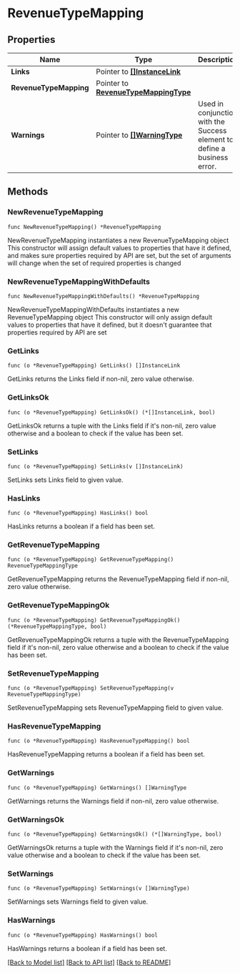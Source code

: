 # RevenueTypeMapping

## Properties

Name | Type | Description | Notes
------------ | ------------- | ------------- | -------------
**Links** | Pointer to [**[]InstanceLink**](InstanceLink.md) |  | [optional] 
**RevenueTypeMapping** | Pointer to [**RevenueTypeMappingType**](RevenueTypeMappingType.md) |  | [optional] 
**Warnings** | Pointer to [**[]WarningType**](WarningType.md) | Used in conjunction with the Success element to define a business error. | [optional] 

## Methods

### NewRevenueTypeMapping

`func NewRevenueTypeMapping() *RevenueTypeMapping`

NewRevenueTypeMapping instantiates a new RevenueTypeMapping object
This constructor will assign default values to properties that have it defined,
and makes sure properties required by API are set, but the set of arguments
will change when the set of required properties is changed

### NewRevenueTypeMappingWithDefaults

`func NewRevenueTypeMappingWithDefaults() *RevenueTypeMapping`

NewRevenueTypeMappingWithDefaults instantiates a new RevenueTypeMapping object
This constructor will only assign default values to properties that have it defined,
but it doesn't guarantee that properties required by API are set

### GetLinks

`func (o *RevenueTypeMapping) GetLinks() []InstanceLink`

GetLinks returns the Links field if non-nil, zero value otherwise.

### GetLinksOk

`func (o *RevenueTypeMapping) GetLinksOk() (*[]InstanceLink, bool)`

GetLinksOk returns a tuple with the Links field if it's non-nil, zero value otherwise
and a boolean to check if the value has been set.

### SetLinks

`func (o *RevenueTypeMapping) SetLinks(v []InstanceLink)`

SetLinks sets Links field to given value.

### HasLinks

`func (o *RevenueTypeMapping) HasLinks() bool`

HasLinks returns a boolean if a field has been set.

### GetRevenueTypeMapping

`func (o *RevenueTypeMapping) GetRevenueTypeMapping() RevenueTypeMappingType`

GetRevenueTypeMapping returns the RevenueTypeMapping field if non-nil, zero value otherwise.

### GetRevenueTypeMappingOk

`func (o *RevenueTypeMapping) GetRevenueTypeMappingOk() (*RevenueTypeMappingType, bool)`

GetRevenueTypeMappingOk returns a tuple with the RevenueTypeMapping field if it's non-nil, zero value otherwise
and a boolean to check if the value has been set.

### SetRevenueTypeMapping

`func (o *RevenueTypeMapping) SetRevenueTypeMapping(v RevenueTypeMappingType)`

SetRevenueTypeMapping sets RevenueTypeMapping field to given value.

### HasRevenueTypeMapping

`func (o *RevenueTypeMapping) HasRevenueTypeMapping() bool`

HasRevenueTypeMapping returns a boolean if a field has been set.

### GetWarnings

`func (o *RevenueTypeMapping) GetWarnings() []WarningType`

GetWarnings returns the Warnings field if non-nil, zero value otherwise.

### GetWarningsOk

`func (o *RevenueTypeMapping) GetWarningsOk() (*[]WarningType, bool)`

GetWarningsOk returns a tuple with the Warnings field if it's non-nil, zero value otherwise
and a boolean to check if the value has been set.

### SetWarnings

`func (o *RevenueTypeMapping) SetWarnings(v []WarningType)`

SetWarnings sets Warnings field to given value.

### HasWarnings

`func (o *RevenueTypeMapping) HasWarnings() bool`

HasWarnings returns a boolean if a field has been set.


[[Back to Model list]](../README.md#documentation-for-models) [[Back to API list]](../README.md#documentation-for-api-endpoints) [[Back to README]](../README.md)


